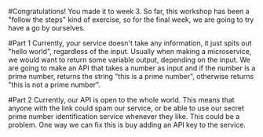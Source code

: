 #Congratulations!
You made it to week 3. So far, this workshop has been a "follow the steps" kind of exercise, so for the final week, we are 
going to try have a go by ourselves. 

#Part 1
Currently, your service doesn't take any information, it just spits out "hello world", regardless of the input.  Usually when 
making a microservice, we would want to return some variable output, depending on the input. We are going to make an API 
that takes a number as input and if the number is a prime number, returns the string "this is a prime number", otherwise
returns "this is not a prime number".

#Part 2
Currently, our API is open to the whole world. This means that anyone with the link could spam our service, or be able to 
use our secret prime number identification service whenever they like. This could be a problem. One way we can fix this
is buy adding an API key to the service. 


